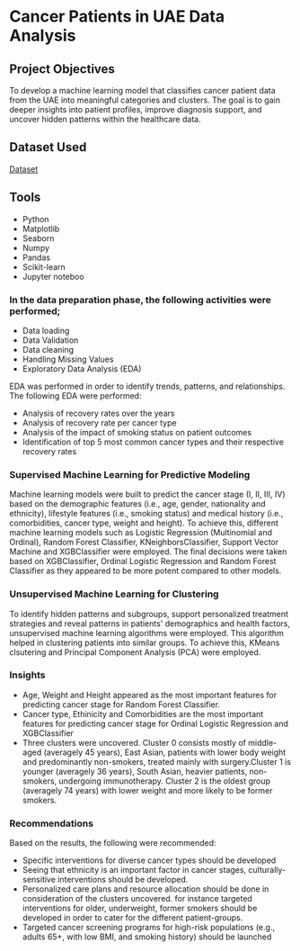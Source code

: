 # Cancer Patients in UAE Data Analysis
## Project Objectives
To develop a machine learning model that classifies cancer patient data from the UAE into meaningful categories and clusters. The goal is to
gain deeper insights into patient profiles, improve diagnosis support, and uncover hidden patterns within the healthcare data.

## Dataset Used
<a href=https://github.com/blessingajidahun/Cancer-Patients-in-UAE-Data-Analysis/blob/main/_cancer_dataset_uae%20(1).csv>Dataset</a>
## Tools
- Python
- Matplotlib
- Seaborn
- Numpy
- Pandas
- Scikit-learn
- Jupyter noteboo

### In the data preparation phase, the following activities were performed;
- Data loading
- Data Validation
- Data cleaning
- Handling Missing Values
- Exploratory Data Analysis (EDA)

EDA was performed in order to identify trends, patterns, and relationships. The following EDA were performed:
- Analysis of recovery rates over the years
- Analysis of recovery rate per cancer type
- Analysis of the impact of smoking status on patient outcomes
- Identification of top 5 most common cancer types and their respective recovery rates
### Supervised Machine Learning for Predictive Modeling
Machine learning models were built to predict the cancer stage (I, II, III, IV) based on the demographic features (i.e., age, gender, nationality and ethnicity), lifestyle features (i.e., smoking status) and medical history (i.e., comorbidities, cancer type, weight and height). To achieve this, different machine learning models such as Logistic Regression (Multinomial and Ordinal), Random Forest Classifier, KNeighborsClassifier, Support Vector Machine and XGBClassifier were employed. The final decisions were taken based on XGBClassifier, Ordinal Logistic Regression and Random Forest Classifier as they appeared to be more potent compared to other models.

### Unsupervised Machine Learning for Clustering
To identify hidden patterns and subgroups, support personalized treatment strategies and reveal patterns in patients' demographics and health factors, unsupervised machine learning algorithms were employed. This algorithm helped in clustering patients into similar groups. To achieve this, KMeans clsutering and Principal Component Analysis (PCA) were employed.

### Insights
- Age, Weight and Height appeared as the most important features for predicting cancer stage for Random Forest Classifier.
- Cancer type, Ethinicity and Comorbidities are the most important features for predicting cancer stage for Ordinal Logistic Regression and XGBClassifier
- Three clusters were uncovered. Cluster 0 consists mostly of middle-aged (averagely 45 years), East Asian, patients with lower body weight and predominantly non-smokers, treated mainly with surgery.Cluster 1 is younger (averagely 36 years), South Asian, heavier patients, non-smokers, undergoing immunotherapy. Cluster 2 is the oldest group (averagely 74 years) with lower weight and more likely to be former smokers.
### Recommendations
Based on the results, the following were recommended:
- Specific interventions for diverse cancer types should be developed
- Seeing that ethnicity is an important factor in cancer stages, culturally-sensitive interventions should be developed.
- Personalized care plans and resource allocation should be done in consideration of the clusters uncovered. for instance targeted interventions for older, underweight, former smokers should be developed in order to cater for the different patient-groups.
- Targeted cancer screening programs for high-risk populations (e.g., adults 65+, with low BMI, and smoking history) should be launched
